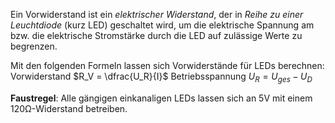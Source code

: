 Ein Vorwiderstand ist ein *elektrischer Widerstand*, der in *Reihe zu einer Leuchtdiode* (kurz LED) geschaltet wird, um die elektrische Spannung am bzw. die elektrische Stromstärke durch die LED auf zulässige Werte zu begrenzen.

Mit den folgenden Formeln lassen sich Vorwiderstände für LEDs berechnen:
Vorwiderstand $R_V = \dfrac{U_R}{I}$
Betriebsspannung $U_R = U_{ges} - U_D$

**Faustregel**: Alle gängigen einkanaligen LEDs lassen sich an 5V mit einem 120Ω-Widerstand betreiben.
